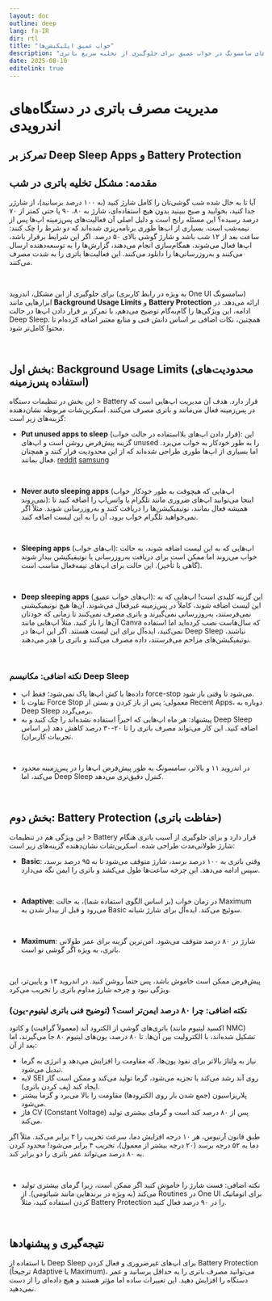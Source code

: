 ```yaml
---
layout: doc
outline: deep
lang: fa-IR
dir: rtl
title: "خواب عمیق اپلیکیشن‌ها"
description: "نحوه قرار دادن اپلیکیشن‌های سامسونگ در خواب عمیق برای جلوگیری از تخلیه سریع باتری"
date: 2025-08-10
editelink: true
---
```



# مدیریت مصرف باتری در دستگاه‌های اندرویدی

## تمرکز بر Deep Sleep Apps و Battery Protection

## مقدمه: مشکل تخلیه باتری در شب

آیا تا به حال شده شب گوشی‌تان را کامل شارژ کنید (به ۱۰۰ درصد برسانید)، از شارژر جدا کنید، بخوابید و صبح ببینید بدون هیچ استفاده‌ای، شارژ به ۸۰، ۹۰ یا حتی کمتر از ۷۰ درصد رسیده؟ این مسئله رایج است و دلیل اصلی آن فعالیت‌های پس‌زمینه اپ‌ها پس از نیمه‌شب است. بسیاری از اپ‌ها طوری برنامه‌ریزی شده‌اند که دو شرط را چک کنند: ساعت بعد از ۱۲ شب باشد و شارژ گوشی بالای ۵۰ درصد. اگر این شرایط برقرار باشد، اپ‌ها فعال می‌شوند، همگام‌سازی انجام می‌دهند، گزارش‌ها را به توسعه‌دهنده ارسال می‌کنند و به‌روزرسانی‌ها را دانلود می‌کنند. این فعالیت‌ها باتری را به شدت مصرف می‌کنند.

<br/> 

برای جلوگیری از این مشکل، اندروید (به ویژه در رابط کاربری One UI سامسونگ) ابزارهایی مانند **Background Usage Limits** و **Battery Protection** ارائه می‌دهد. در ادامه، این ویژگی‌ها را گام‌به‌گام توضیح می‌دهم، با تمرکز بر قرار دادن اپ‌ها در حالت Deep Sleep. همچنین، نکات اضافی بر اساس دانش فنی و منابع معتبر اضافه کرده‌ام تا محتوا کامل‌تر شود.

<br/> 

## بخش اول: Background Usage Limits (محدودیت‌های استفاده پس‌زمینه)
این بخش در تنظیمات دستگاه > Battery قرار دارد. هدف آن مدیریت اپ‌هایی است که در پس‌زمینه فعال می‌مانند و باتری مصرف می‌کنند. اسکرین‌شات مربوطه نشان‌دهنده گزینه‌های زیر است:

- **Put unused apps to sleep** (قرار دادن اپ‌های بلااستفاده در حالت خواب): این گزینه پیش‌فرض روشن است و اپ‌های unused را به طور خودکار به خواب می‌برد. اما بسیاری از اپ‌ها طوری طراحی شده‌اند که از این محدودیت فرار کنند و همچنان فعال بمانند. [reddit](https://www.reddit.com/r/GalaxyS22/comments/12ba345/app_battery_options_samsung_background_usage/)  [samsung](https://www.samsung.com/ca/support/mobile-devices/galaxy-phone-sleeping-apps/)

<br/> 

- **Never auto sleeping apps** (اپ‌هایی که هیچوقت به طور خودکار خواب نمی‌روند): اینجا می‌توانید اپ‌های ضروری مانند تلگرام یا واتس‌اپ را اضافه کنید تا همیشه فعال بمانند، نوتیفیکیشن‌ها را دریافت کنند و به‌روزرسانی شوند. مثلاً اگر نمی‌خواهید تلگرام خواب برود، آن را به این لیست اضافه کنید.

<br/> 

- **Sleeping apps** (اپ‌های خواب): اپ‌هایی که به این لیست اضافه شوند، به حالت خواب می‌روند اما ممکن است برای دریافت به‌روزرسانی یا نوتیفیکیشن بیدار شوند (گاهی با تأخیر). این حالت برای اپ‌های نیمه‌فعال مناسب است.

<br/> 

- **Deep sleeping apps** (اپ‌های خواب عمیق): این گزینه کلیدی است! اپ‌هایی که به این لیست اضافه شوند، کاملاً در پس‌زمینه غیرفعال می‌شوند. آن‌ها هیچ نوتیفیکیشنی نمی‌فرستند، به‌روزرسانی نمی‌گیرند و باتری مصرف نمی‌کنند تا زمانی که خودتان آن‌ها را باز کنید. مثلاً اپ‌هایی مانند Canva که سال‌هاست نصب کرده‌اید اما استفاده نمی‌کنید، ایده‌آل برای این لیست هستند. اگر این اپ‌ها در Deep Sleep نباشند، نوتیفیکیشن‌های مزاحم می‌فرستند، داده مصرف می‌کنند و باتری را هدر می‌دهند.

<br/> 

### نکته اضافی: مکانیسم Deep Sleep
- داده‌ها یا کش اپ‌ها پاک نمی‌شود؛ فقط اپ force-stop می‌شود تا وقتی باز شود.
- تفاوت با Force Stop معمولی: پس از باز کردن و بستن از Recent Apps، دوباره به Deep Sleep برمی‌گردد.
- پیشنهاد: هر ماه اپ‌هایی که اخیراً استفاده نشده‌اند را چک کنید و به Deep Sleep اضافه کنید. این کار می‌تواند مصرف باتری را تا ۲۰-۳۰ درصد کاهش دهد (بر اساس تجربیات کاربران).

<br/> 

- در اندروید ۱۱ و بالاتر، سامسونگ به طور پیش‌فرض اپ‌ها را در پس‌زمینه محدود می‌کند، اما Deep Sleep کنترل دقیق‌تری می‌دهد.

<br/> 

## بخش دوم: Battery Protection (حفاظت باتری)
این ویژگی هم در تنظیمات > Battery قرار دارد و برای جلوگیری از آسیب باتری هنگام شارژ طولانی‌مدت طراحی شده. اسکرین‌شات نشان‌دهنده گزینه‌های زیر است:

- **Basic**: وقتی باتری به ۱۰۰ درصد برسد، شارژ متوقف می‌شود تا به ۹۵ درصد برسد، سپس ادامه می‌دهد. این چرخه ساعت‌ها طول می‌کشد و باتری را ایمن نگه می‌دارد.

<br/> 

- **Adaptive**: در زمان خواب (بر اساس الگوی استفاده شما)، به حالت Maximum می‌رود و قبل از بیدار شدن به Basic سوئیچ می‌کند. ایده‌آل برای شارژ شبانه.

<br/> 

- **Maximum**: شارژ در ۸۰ درصد متوقف می‌شود. امن‌ترین گزینه برای عمر طولانی باتری، به ویژه اگر گوشی نو است.

<br/> 

پیش‌فرض ممکن است خاموش باشد، پس حتماً روشن کنید. در اندروید ۱۳ و پایین‌تر، این ویژگی نبود و چرخه شارژ مداوم باتری را تخریب می‌کرد.

### نکته اضافی: چرا ۸۰ درصد ایمن‌تر است؟ (توضیح فنی باتری لیتیوم-یون)
باتری‌های گوشی از الکترود آند (معمولاً گرافیت) و کاتود (اکسید لیتیوم مانند NMC) تشکیل شده‌اند، با الکترولیت بین آن‌ها. تا ۸۰ درصد، یون‌های لیتیوم ۸۰ جا می‌گیرند، اما بعد از آن:

- نیاز به ولتاژ بالاتر برای نفوذ یون‌ها، که مقاومت را افزایش می‌دهد و انرژی به گرما تبدیل می‌شود.
- لایه SEI روی آند رشد می‌کند یا تجزیه می‌شود، گرما تولید می‌کند و ممکن است گاز ایجاد کند (پف کردن باتری).
- پلاریزاسیون (جمع شدن بار روی الکترودها) مقاومت را بالا می‌برد و گرما بیشتر می‌شود.
- فاز CV (Constant Voltage) پس از ۸۰ درصد کند است و گرمای بیشتری تولید می‌کند.

طبق قانون آرنیوس، هر ۱۰ درجه افزایش دما، سرعت تخریب را ۲ برابر می‌کند. مثلاً اگر دما به ۵۲ درجه برسد (۲۰ درجه بیشتر از معمول)، تخریب ۴ برابر می‌شود! محدود کردن به ۸۰ درصد می‌تواند عمر باتری را دو برابر کند.

<br/> 

- نکته اضافی: فست شارژ را خاموش کنید اگر ممکن است، زیرا گرمای بیشتری تولید می‌کند (به ویژه در برندهایی مانند شیائومی). از Routines در One UI برای اتوماتیک کردن استفاده کنید، مثلاً Battery Protection را در ۹۰ درصد فعال کنید.

<br/> 

## نتیجه‌گیری و پیشنهادها
با استفاده از Deep Sleep برای اپ‌های غیرضروری و فعال کردن Battery Protection (ترجیحاً Adaptive یا Maximum)، می‌توانید مصرف باتری را به حداقل برسانید و عمر دستگاه را افزایش دهید. این تغییرات ساده اما مؤثر هستند و هیچ داده‌ای را از دست نمی‌دهید.
